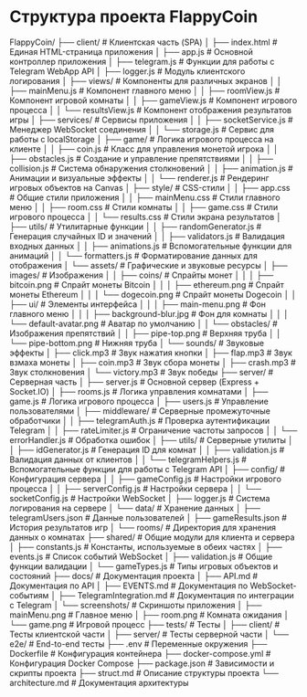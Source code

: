 # Структура проекта FlappyCoin

FlappyCoin/
├── client/                    # Клиентская часть (SPA)
│   ├── index.html             # Единая HTML-страница приложения
│   ├── app.js                 # Основной контроллер приложения
│   ├── telegram.js            # Функции для работы с Telegram WebApp API
│   ├── logger.js              # Модуль клиентского логирования
│   ├── views/                 # Компоненты для различных экранов
│   │   ├── mainMenu.js        # Компонент главного меню
│   │   ├── roomView.js        # Компонент игровой комнаты
│   │   ├── gameView.js        # Компонент игрового процесса
│   │   └── resultsView.js     # Компонент отображения результатов игры
│   ├── services/              # Сервисы приложения
│   │   ├── socketService.js   # Менеджер WebSocket соединения
│   │   └── storage.js         # Сервис для работы с localStorage
│   ├── game/                  # Логика игрового процесса на клиенте
│   │   ├── coin.js            # Класс для управления монетой игрока
│   │   ├── obstacles.js       # Создание и управление препятствиями
│   │   ├── collision.js       # Система обнаружения столкновений
│   │   ├── animation.js       # Анимации и визуальные эффекты
│   │   └── renderer.js        # Рендеринг игровых объектов на Canvas
│   ├── style/                 # CSS-стили
│   │   ├── app.css            # Общие стили приложения
│   │   ├── mainMenu.css       # Стили главного меню
│   │   ├── room.css           # Стили комнаты
│   │   ├── game.css           # Стили игрового процесса
│   │   └── results.css        # Стили экрана результатов
│   ├── utils/                 # Утилитарные функции
│   │   ├── randomGenerator.js # Генерация случайных ID и значений
│   │   ├── validators.js      # Валидация входных данных
│   │   ├── animations.js      # Вспомогательные функции для анимаций
│   │   └── formatters.js      # Форматирование данных для отображения
│   └── assets/                # Графические и звуковые ресурсы
│       ├── images/            # Изображения
│       │   ├── coins/         # Спрайты монет
│       │   │   ├── bitcoin.png    # Спрайт монеты Bitcoin
│       │   │   ├── ethereum.png   # Спрайт монеты Ethereum
│       │   │   └── dogecoin.png   # Спрайт монеты Dogecoin
│       │   ├── ui/            # Элементы интерфейса
│       │   │   ├── main-menu.png    # Фон главного меню
│       │   │   ├── background-blur.jpg  # Фон для комнаты
│       │   │   └── default-avatar.png   # Аватар по умолчанию
│       │   └── obstacles/     # Изображения препятствий
│       │       ├── pipe-top.png    # Верхняя труба
│       │       └── pipe-bottom.png # Нижняя труба
│       └── sounds/            # Звуковые эффекты
│           ├── click.mp3      # Звук нажатия кнопки
│           ├── flap.mp3       # Звук взмаха монеты
│           ├── coin.mp3       # Звук сбора монеты
│           ├── crash.mp3      # Звук столкновения
│           └── victory.mp3    # Звук победы
├── server/                    # Серверная часть
│   ├── server.js              # Основной сервер (Express + Socket.IO)
│   ├── rooms.js               # Логика управления комнатами
│   ├── game.js                # Логика игрового процесса
│   ├── users.js               # Управление пользователями
│   ├── middleware/            # Серверные промежуточные обработчики
│   │   ├── telegramAuth.js    # Проверка аутентификации Telegram
│   │   ├── rateLimiter.js     # Ограничение частоты запросов
│   │   └── errorHandler.js    # Обработка ошибок
│   ├── utils/                 # Серверные утилиты
│   │   ├── idGenerator.js     # Генерация ID для комнат
│   │   ├── validation.js      # Валидация данных от клиентов
│   │   └── telegramHelpers.js # Вспомогательные функции для работы с Telegram API
│   ├── config/                # Конфигурация сервера
│   │   ├── gameConfig.js      # Настройки игрового процесса
│   │   ├── serverConfig.js    # Настройки сервера
│   │   └── socketConfig.js    # Настройки WebSocket
│   ├── logger.js              # Система логирования на сервере
│   └── data/                  # Хранение данных
│       ├── telegramUsers.json # Данные пользователей
│       ├── gameResults.json   # История результатов игр
│       └── rooms/             # Директория для хранения данных о комнатах
├── shared/                    # Общие модули для клиента и сервера
│   ├── constants.js           # Константы, используемые в обеих частях
│   ├── events.js              # Список событий WebSocket
│   ├── validation.js          # Общие функции валидации
│   └── gameTypes.js           # Типы игровых объектов и состояний
├── docs/                      # Документация проекта
│   ├── API.md                 # Документация по API
│   ├── EVENTS.md              # Документация по WebSocket-событиям
│   ├── TelegramIntegration.md # Документация по интеграции с Telegram
│   └── screenshots/           # Скриншоты приложения
│       ├── mainMenu.png       # Главное меню
│       ├── room.png           # Комната ожидания
│       └── game.png           # Игровой процесс
├── tests/                     # Тесты
│   ├── client/                # Тесты клиентской части
│   ├── server/                # Тесты серверной части
│   └── e2e/                   # End-to-end тесты
├── .env                       # Переменные окружения
├── Dockerfile                 # Конфигурация контейнера
├── docker-compose.yml         # Конфигурация Docker Compose
├── package.json               # Зависимости и скрипты проекта
├── struct.md                  # Описание структуры проекта
└── architecture.md            # Документация архитектуры
